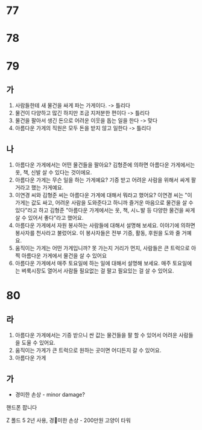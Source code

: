 # 77
# 78
# 79
## 가
1. 사람들한테 새 물건을 싸게 파는 가게이다.  -> 틀리다
2. 물건이 다양하고 많긴 하지만 조금 지저분한 편이다 -> 틀리다
3. 물건을 팔아서 생긴 돈으로 어려운 이웃을 돕는 일을 한다 -> 맞다
4. 아름다운 가게의 직원은 모두 돈을 받지 않고 일한다 ->  틀리다
## 나
1. 아름다운 가게에서는 어떤 물건들을 팔아요? 김형준에 의하면 아름다운 가게에서는 옷, 책, 신발 살 수 있다는 것이에요.
2. 아름다운 가게는 무슨 일을 하는 가게예요? 기증 받고 어려운 사람을 위해서 싸게 팔 거라고 했는 가게예요.
3. 이연경 씨와 김형준 씨는 아름다운 가게에 대해서 뭐라고 했어요? 이연경 씨는 "이 가게는 값도 싸고, 어려운 사람을 도와준다고 하니까 즐거운 마음으로 물건을 살 수 있다"라고 하고 김형준  "아름다운 가게에서는 옷, 책, 시ㄴ발 등 다양한 물건을 싸게 살 수 있어서 좋다"라고 했어요.
4. 아름다운 가게에서 자원 봉사하는 사람들에 대해서 설명해 보세요. 이야기에 의하면 봉사자를 천사라고 불렀어요. 이 봉사자들은 전부 기증, 활동, 후원을 도와 줄 거예요.
5. 움직이는 가게는 어떤 가게입니까? 못 가는지 거리가 먼지, 사람들은 큰 트럭으로 아찍 아름다운 가게에서 물건을 살 수 있어요
6. 아름다운 가게에서 매주 토요일에 하는 일에 대해서 설명해 보세요. 매주 토요일에는 벼룩시장도 열어서 사람들 필요없는 걸 팔고 필요있는 걸 살 수 있어요.
# 80
## 라
1. 아름다운 가게에서는 기증 받으니 싼 값는 물건들을 팔 할 수 있어서 어려운 사람들을 도울 수 있어요.
2. 움직이는 가게가 큰 트럭으로 원하는 곳이면 어디든지 갈 수 있어요.
3. 아름다운 가게 
## 가
* 경미한 손상 - minor damage?

핸드폰 팝니다

Z 폴드 5 2년 사용, 경미한 손상 - 200만원
고양이 타워

